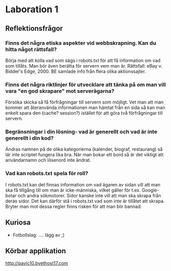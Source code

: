 # Laboration 1

## Reflektionsfrågor

### Finns det några etiska aspekter vid webbskrapning. Kan du hitta något rättsfall?
Börja med att kolla vad som sägs i robots.txt för att få information om vad som tillåts.
Man bör även berätta för servern vem man är.
Rättsfall: eBay v. Bidder's Edge, 2000. BE samlade info från flera olika aktionssajter.

### Finns det några riktlinjer för utvecklare att tänka på om man vill vara "en god skrapare" mot serverägarna?
Försöka skicka så få förfrågningar till servern som möjligt. Vet man att man kommer att återanvända informationen man hämtat från en sida så kan man enkelt spara den (cache? session?) istället för att göra två förfrågningar till servern.

### Begränsningar i din lösning- vad är generellt och vad är inte generellt i din kod?
Ändras namnen på de olika kategorierna (kalender, biograf, restaurang) så lär inte scriptet fungera lika bra. När man bokar ett bord så är det viktigt att användarnamn och lösenord inte ändrat.

### Vad kan robots.txt spela för roll?
I robots.txt kan det finnas information om vad ägaren av sidan vill att man ska få tillgång till om man är icke-människa, vilket gäller för t.ex. Google-botar och andra sökmotorer. Sidor kanske inte vill att man ska skrapa från deras sidor. Det kan därför stå i robots.txt vad som inte är tillåtet att skrapa. Bryter man mot dessa regler finns risken för att man blir bannad.

## Kuriosa
* Fotbollslag: .... lägg av ;)

## Körbar applikation
http://pavic10.byethost17.com
